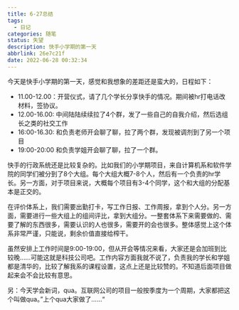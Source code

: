 ```yaml
---
title: 6-27总结
tags:
  - 日记
categories: 随笔
status: 失望
description: 快手小学期的第一天
abbrlink: 26e7c21f
date: 2022-06-28 00:32:34
---
```


今天是快手小学期的第一天，感觉和我想象的差距还是蛮大的，日程如下：

- 11.00-12.00：开营仪式，请了几个学长分享快手的情况。期间被hr打电话改材料，签协议。
- 12.00-16.00: 中间陆陆续续拉了4个群，发了一些自己的自我介绍，然后选组长之类的社交工作
- 16:00-16.30: 和负责老师开会聊了聊，拉了两个群，发现被调剂到了另一个项目
- 19:00-20:00 和负责学姐开会聊了聊，拉了一个群。

​	快手的行政系统还是比较复杂的。比如我们的小学期项目，来自计算机系和软件学院的同学们被分到了8个大组。每个大组大概7-8个人，然后有一个负责的hr学长。另一方面，对于项目来说，大概每个项目有3-4个同学，这个和大组的分配基本是正交的。

​	在评价体系上，我们需要出勤打卡，写工作日报、工作周报，拿到个人分。另一方面，需要进行一些大组上的组间评比，拿到大组分。一整套体系下来需要做的、需要了解的东西很多，需要认识的人也很多，需要开的会也很多。整体感觉上这个体系非常严谨，只能说，剩余价值直接给榨干。

​	虽然安排上工作时间是9:00-19:00，但从开会等情况来看，大家还是会加班到比较晚……可能这就是科技公司吧。工作内容方面我就不说了，负责我的学长和学姐都是清华的，比较了解我系的课程设置，这点上还是比较赞的。不知道后面项目做起来会不会比较有意思。

​	另：今天学会新词，qua。互联网公司的项目一般按季度为一个周期，大家都把这个叫做qua。”上个qua大家做了……“
